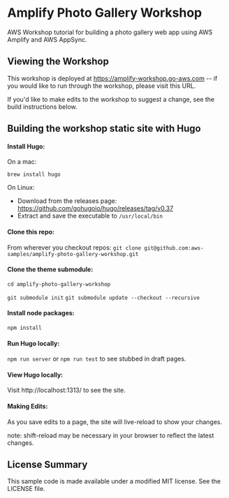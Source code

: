 # Amplify Photo Gallery Workshop
AWS Workshop tutorial for building a photo gallery web app using AWS Amplify and AWS AppSync.

## Viewing the Workshop
This workshop is deployed at https://amplify-workshop.go-aws.com -- if you would like to run through the workshop, please visit this URL.

If you'd like to make edits to the workshop to suggest a change, see the build instructions below.

## Building the workshop static site with Hugo

#### Install Hugo:
On a mac:

`brew install hugo`

On Linux:
  - Download from the releases page: https://github.com/gohugoio/hugo/releases/tag/v0.37
  - Extract and save the executable to `/usr/local/bin`

#### Clone this repo:
From wherever you checkout repos:
`git clone git@github.com:aws-samples/amplify-photo-gallery-workshop.git`

#### Clone the theme submodule:
`cd amplify-photo-gallery-workshop`

`git submodule init`
`git submodule update --checkout --recursive`

#### Install node packages:
`npm install`

#### Run Hugo locally:
`npm run server`
or
`npm run test` to see stubbed in draft pages.

#### View Hugo locally:
Visit http://localhost:1313/ to see the site.

#### Making Edits:
As you save edits to a page, the site will live-reload to show your changes.

note: shift-reload may be necessary in your browser to reflect the latest changes.

## License Summary

This sample code is made available under a modified MIT license. See the LICENSE file.

